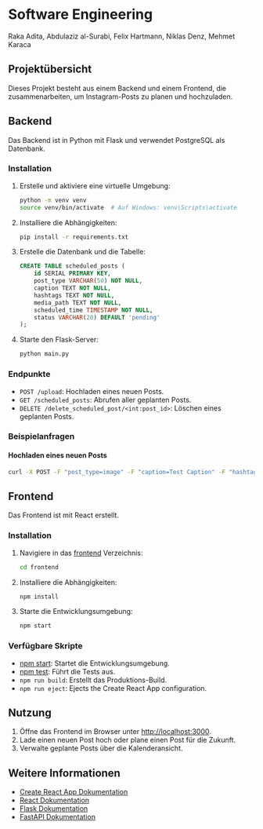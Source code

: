 # Software Engineering

Raka Adita, Abdulaziz al-Surabi, Felix Hartmann, Niklas Denz, Mehmet Karaca

## Projektübersicht

Dieses Projekt besteht aus einem Backend und einem Frontend, die zusammenarbeiten, um Instagram-Posts zu planen und hochzuladen.

## Backend

Das Backend ist in Python mit Flask und verwendet PostgreSQL als Datenbank.

### Installation

1. Erstelle und aktiviere eine virtuelle Umgebung:
    ```sh
    python -m venv venv
    source venv/bin/activate  # Auf Windows: venv\Scripts\activate
    ```

2. Installiere die Abhängigkeiten:
    ```sh
    pip install -r requirements.txt
    ```

3. Erstelle die Datenbank und die Tabelle:
    ```sql
    CREATE TABLE scheduled_posts (
        id SERIAL PRIMARY KEY,
        post_type VARCHAR(50) NOT NULL,
        caption TEXT NOT NULL,
        hashtags TEXT NOT NULL,
        media_path TEXT NOT NULL,
        scheduled_time TIMESTAMP NOT NULL,
        status VARCHAR(20) DEFAULT 'pending'
    );
    ```

4. Starte den Flask-Server:
    ```sh
    python main.py
    ```

### Endpunkte

- `POST /upload`: Hochladen eines neuen Posts.
- `GET /scheduled_posts`: Abrufen aller geplanten Posts.
- `DELETE /delete_scheduled_post/<int:post_id>`: Löschen eines geplanten Posts.

### Beispielanfragen

#### Hochladen eines neuen Posts
```sh
curl -X POST -F "post_type=image" -F "caption=Test Caption" -F "hashtags=#test" -F "media=@/path/to/image.jpg" http://127.0.0.1:5000/upload
```

## Frontend

Das Frontend ist mit React erstellt.

### Installation

1. Navigiere in das [frontend](http://_vscodecontentref_/0) Verzeichnis:
    ```sh
    cd frontend
    ```

2. Installiere die Abhängigkeiten:
    ```sh
    npm install
    ```

3. Starte die Entwicklungsumgebung:
    ```sh
    npm start
    ```

### Verfügbare Skripte

- [npm start](http://_vscodecontentref_/1): Startet die Entwicklungsumgebung.
- [npm test](http://_vscodecontentref_/2): Führt die Tests aus.
- `npm run build`: Erstellt das Produktions-Build.
- `npm run eject`: Ejects the Create React App configuration.

## Nutzung

1. Öffne das Frontend im Browser unter [http://localhost:3000](http://localhost:3000).
2. Lade einen neuen Post hoch oder plane einen Post für die Zukunft.
3. Verwalte geplante Posts über die Kalenderansicht.

## Weitere Informationen

- [Create React App Dokumentation](https://facebook.github.io/create-react-app/docs/getting-started)
- [React Dokumentation](https://reactjs.org/)
- [Flask Dokumentation](https://flask.palletsprojects.com/)
- [FastAPI Dokumentation](https://fastapi.tiangolo.com/)
